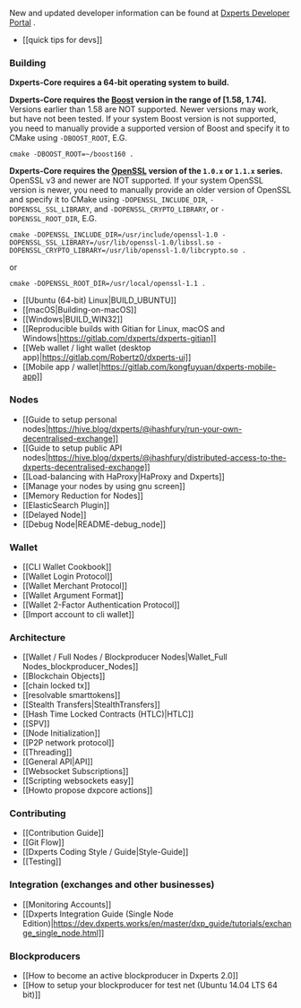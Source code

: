 New and updated developer information can be found at [Dxperts Developer Portal](https://dev.dxperts.works/) .

- [[quick tips for devs]]

### Building

**Dxperts-Core requires a 64-bit operating system to build.**

**Dxperts-Core requires the [Boost](https://www.boost.org/) version in the range of [1.58, 1.74].** Versions earlier than 1.58 are NOT supported. Newer versions may work, but have not been tested. If your system Boost version is not supported, you need to manually provide a supported version of Boost and specify it to CMake using `-DBOOST_ROOT`, E.G.

```
cmake -DBOOST_ROOT=~/boost160 .
```

**Dxperts-Core requires the [OpenSSL](https://openssl.org/) version of the `1.0.x` or `1.1.x` series.** OpenSSL v3 and newer are NOT supported. If your system OpenSSL version is newer, you need to manually provide an older version of OpenSSL and specify it to CMake using `-DOPENSSL_INCLUDE_DIR`, `-DOPENSSL_SSL_LIBRARY`, and `-DOPENSSL_CRYPTO_LIBRARY`, or `-DOPENSSL_ROOT_DIR`, E.G.

```
cmake -DOPENSSL_INCLUDE_DIR=/usr/include/openssl-1.0 -DOPENSSL_SSL_LIBRARY=/usr/lib/openssl-1.0/libssl.so -DOPENSSL_CRYPTO_LIBRARY=/usr/lib/openssl-1.0/libcrypto.so .
```

or

```
cmake -DOPENSSL_ROOT_DIR=/usr/local/openssl-1.1 .
```

- [[Ubuntu (64-bit) Linux|BUILD_UBUNTU]]
- [[macOS|Building-on-macOS]]
- [[Windows|BUILD_WIN32]]
- [[Reproducible builds with Gitian for Linux, macOS and Windows|https://gitlab.com/dxperts/dxperts-gitian]]
- [[Web wallet / light wallet (desktop app)|https://gitlab.com/Robertz0/dxperts-ui]]
- [[Mobile app / wallet|https://gitlab.com/kongfuyuan/dxperts-mobile-app]]

### Nodes

- [[Guide to setup personal nodes|https://hive.blog/dxperts/@ihashfury/run-your-own-decentralised-exchange]]
- [[Guide to setup public API nodes|https://hive.blog/dxperts/@ihashfury/distributed-access-to-the-dxperts-decentralised-exchange]]
- [[Load-balancing with HaProxy|HaProxy and Dxperts]]
- [[Manage your nodes by using gnu screen]]
- [[Memory Reduction for Nodes]]
- [[ElasticSearch Plugin]]
- [[Delayed Node]]
- [[Debug Node|README-debug_node]]

### Wallet

- [[CLI Wallet Cookbook]]
- [[Wallet Login Protocol]]
- [[Wallet Merchant Protocol]]
- [[Wallet Argument Format]]
- [[Wallet 2-Factor Authentication Protocol]]
- [[Import account to cli wallet]]

### Architecture

- [[Wallet / Full Nodes / Blockproducer Nodes|Wallet_Full Nodes_blockproducer_Nodes]]
- [[Blockchain Objects]]
- [[chain locked tx]]
- [[resolvable smarttokens]]
- [[Stealth Transfers|StealthTransfers]]
- [[Hash Time Locked Contracts (HTLC)|HTLC]]
- [[SPV]]
- [[Node Initialization]]
- [[P2P network protocol]]
- [[Threading]]
- [[General API|API]]
- [[Websocket Subscriptions]]
- [[Scripting websockets easy]]
- [[Howto propose dxpcore actions]]

### Contributing

- [[Contribution Guide]]
- [[Git Flow]]
- [[Dxperts Coding Style / Guide|Style-Guide]]
- [[Testing]]

### Integration (exchanges and other businesses)

- [[Monitoring Accounts]]
- [[Dxperts Integration Guide (Single Node Edition)|https://dev.dxperts.works/en/master/dxp_guide/tutorials/exchange_single_node.html]]

### Blockproducers

- [[How to become an active blockproducer in Dxperts 2.0]]
- [[How to setup your blockproducer for test net (Ubuntu 14.04 LTS 64 bit)]]
